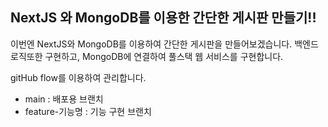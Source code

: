 ## NextJS 와 MongoDB를 이용한 간단한 게시판 만들기!!

이번엔 NextJS와 MongoDB를 이용하여 간단한 게시판을 만들어보겠습니다.
백엔드 로직또한 구현하고, MongoDB에 연결하여 풀스택 웹 서비스를 구현합니다. 

gitHub flow를 이용하여 관리합니다. 

- main : 배포용 브랜치
- feature-기능명 : 기능 구현 브랜치

